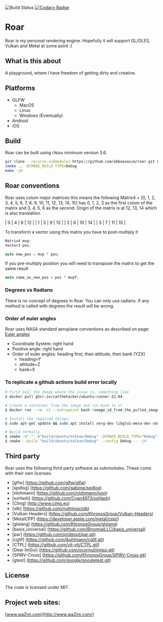 ![Build Status](https://github.com/abbaswasim/roar/actions/workflows/build.yml/badge.svg)
[![Codacy Badge](https://api.codacy.com/project/badge/Grade/95539c02467442fcb9ebc97c50a1a853)](https://www.codacy.com/manual/abbaswasim/roar?utm_source=github.com&amp;utm_medium=referral&amp;utm_content=abbaswasim/roar&amp;utm_campaign=Badge_Grade)

# Roar

Roar is my personal rendering engine. Hopefully it will support GL/GLES, Vulkan and Metal at some point :)

## What is this about

A playground, where I have freedom of getting dirty and creative.

## Platforms

* GLFW
  * MacOS
  * Linux
  * Windows (Eventually)
* Android
* iOS

## Build

Roar can be built using `CMake` minimum version 3.6.

```bash
git clone --recurse-submodules https://github.com/abbaswasim/roar.git && cd roar && mkdir build && cd build
cmake .. -DCMAKE_BUILD_TYPE=Debug
make -j8
```
## Roar conventions

Roar uses colum major matrices this means the following Matrix4 = [0, 1, 2, 3, 4, 5, 6, 7, 8, 9, 10, 11, 12, 13, 14, 15] has 0, 1, 2, 3 as the first colum of the matrix and 3, 4, 5, 6 as the second. Origin of the matrix is at 12, 13, 14 which is also translation.

| 0 | 4 | 8  | 12 |
| 1 | 5 | 9  | 13 |
| 2 | 6 | 10 | 14 |
| 3 | 7 | 11 | 15 |

To transform a vector using this matrix you have to post-multiply it

```c++
Matrix4 mvp;
Vector3 pos;

auto new_pos = mvp * pos;
```
If you pre-multiply position you will need to transpose the matrix to get the same result

```c++
auto same_as_new_pos = pos * mvpT;
```
### Degrees vs Radians

There is no concept of degrees in Roar. You can only use radians. If any method is called with degrees the result will be wrong.

### Order of euler angles

Roar uses NASA standard aeroplane conventions as described on page: [Euler angles](https://www.euclideanspace.com/maths/geometry/rotations/euler/index.htm)

* Coordinate System: right hand
* Positive angle: right hand
* Order of euler angles: heading first, then attitude, then bank (YZX)
  * heading=Y
  * attitude=Z
  * bank=X

### To replicate a github actions build error locally

```bash
# First pull the Image where the issue is, something like
$ docker pull ghcr.io/catthehacker/ubuntu:runner-22.04

# Create a container from the image and run bash in it
$ docker run --rm -it --entrypoint bash <image_id_from_the_pulled_images>

# Install the required things:
$ sudo apt-get update && sudo apt install xorg-dev libglu1-mesa-dev cmake vim

# Build normally
$ cmake -H"." -B"build/ubuntu/Vulkan/Debug" -DCMAKE_BUILD_TYPE="Debug" -DROAR_RENDER_TYPE="Vulkan" -DROAR_BUILD_TESTS=1 -DROAR_BUILD_EDITOR=1
$ cmake --build "build/ubuntu/Vulkan/Debug" --config Debug -- -j4

```

## Third party

Roar uses the following third party software as submodules. These come with their own licenses.

* [glfw] (https://github.com/glfw/glfw)
* [spdlog] (https://github.com/gabime/spdlog)
* [nlohmann] (https://github.com/nlohmann/json)
* [xxHash] (https://github.com/Cyan4973/xxHash)
* [CImg] (http://www.cimg.eu)
* [stb] (https://github.com/nothings/stb)
* [Vulkan Headers] (https://github.com/KhronosGroup/Vulkan-Headers)
* [MetalCPP] (https://developer.apple.com/metal/cpp/)
* [glslang] (https://github.com/KhronosGroup/glslang)
* [basis_universal] (https://github.com/BinomialLLC/basis_universal)
* [par] (https://github.com/prideout/par.git)
* [cgltf] (https://github.com/jkuhlmann/cgltf.git)
* [CTPL] (https://github.com/vit-vit/CTPL.git)
* [Dear ImGui] (https://github.com/ocornut/imgui.git)
* [SPIRV-Cross] (https://github.com/KhronosGroup/SPIRV-Cross.git)
* [gtest] (https://github.com/google/googletest.git)

## License

The code is licensed under MIT.

## Project web sites:
[www.waZim.com](http://www.waZim.com/)
